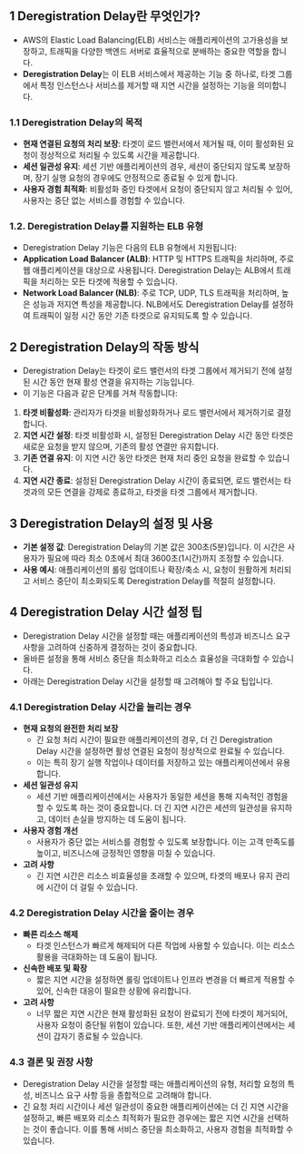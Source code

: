 ## 1 Deregistration Delay란 무엇인가?

- AWS의 Elastic Load Balancing(ELB) 서비스는 애플리케이션의 고가용성을 보장하고, 트래픽을 다양한 백엔드 서버로 효율적으로 분배하는 중요한 역할을 합니다. 
- **Deregistration Delay**는 이 ELB 서비스에서 제공하는 기능 중 하나로, 타겟 그룹에서 특정 인스턴스나 서비스를 제거할 때 지연 시간을 설정하는 기능을 의미합니다.



### 1.1 Deregistration Delay의 목적

- **현재 연결된 요청의 처리 보장**: 타겟이 로드 밸런서에서 제거될 때, 이미 활성화된 요청이 정상적으로 처리될 수 있도록 시간을 제공합니다.
- **세션 일관성 유지**: 세션 기반 애플리케이션의 경우, 세션이 중단되지 않도록 보장하며, 장기 실행 요청의 경우에도 안정적으로 종료될 수 있게 합니다.
- **사용자 경험 최적화**: 비활성화 중인 타겟에서 요청이 중단되지 않고 처리될 수 있어, 사용자는 중단 없는 서비스를 경험할 수 있습니다.



### 1.2. Deregistration Delay를 지원하는 ELB 유형

- Deregistration Delay 기능은 다음의 ELB 유형에서 지원됩니다:
- **Application Load Balancer (ALB)**: HTTP 및 HTTPS 트래픽을 처리하며, 주로 웹 애플리케이션을 대상으로 사용됩니다. Deregistration Delay는 ALB에서 트래픽을 처리하는 모든 타겟에 적용할 수 있습니다.
- **Network Load Balancer (NLB)**: 주로 TCP, UDP, TLS 트래픽을 처리하며, 높은 성능과 저지연 특성을 제공합니다. NLB에서도 Deregistration Delay를 설정하여 트래픽이 일정 시간 동안 기존 타겟으로 유지되도록 할 수 있습니다.




## 2 Deregistration Delay의 작동 방식

- Deregistration Delay는 타겟이 로드 밸런서의 타겟 그룹에서 제거되기 전에 설정된 시간 동안 현재 활성 연결을 유지하는 기능입니다. 
- 이 기능은 다음과 같은 단계를 거쳐 작동합니다:

1. **타겟 비활성화**: 관리자가 타겟을 비활성화하거나 로드 밸런서에서 제거하기로 결정합니다.
2. **지연 시간 설정**: 타겟 비활성화 시, 설정된 Deregistration Delay 시간 동안 타겟은 새로운 요청을 받지 않으며, 기존의 활성 연결만 유지합니다.
3. **기존 연결 유지**: 이 지연 시간 동안 타겟은 현재 처리 중인 요청을 완료할 수 있습니다.
4. **지연 시간 종료**: 설정된 Deregistration Delay 시간이 종료되면, 로드 밸런서는 타겟과의 모든 연결을 강제로 종료하고, 타겟을 타겟 그룹에서 제거합니다.



## 3 Deregistration Delay의 설정 및 사용

- **기본 설정 값**: Deregistration Delay의 기본 값은 300초(5분)입니다. 이 시간은 사용자가 필요에 따라 최소 0초에서 최대 3600초(1시간)까지 조정할 수 있습니다.
- **사용 예시**: 애플리케이션의 롤링 업데이트나 확장/축소 시, 요청이 원활하게 처리되고 서비스 중단이 최소화되도록 Deregistration Delay를 적절히 설정합니다.



## 4 Deregistration Delay 시간 설정 팁

- Deregistration Delay 시간을 설정할 때는 애플리케이션의 특성과 비즈니스 요구 사항을 고려하여 신중하게 결정하는 것이 중요합니다. 
- 올바른 설정을 통해 서비스 중단을 최소화하고 리소스 효율성을 극대화할 수 있습니다. 
- 아래는 Deregistration Delay 시간을 설정할 때 고려해야 할 주요 팁입니다.



### 4.1 Deregistration Delay 시간을 늘리는 경우

- **현재 요청의 완전한 처리 보장**
    - 긴 요청 처리 시간이 필요한 애플리케이션의 경우, 더 긴 Deregistration Delay 시간을 설정하면 활성 연결된 요청이 정상적으로 완료될 수 있습니다.
    - 이는 특히 장기 실행 작업이나 데이터를 저장하고 있는 애플리케이션에서 유용합니다.
- **세션 일관성 유지**
    - 세션 기반 애플리케이션에서는 사용자가 동일한 세션을 통해 지속적인 경험을 할 수 있도록 하는 것이 중요합니다. 더 긴 지연 시간은 세션의 일관성을 유지하고, 데이터 손실을 방지하는 데 도움이 됩니다.
- **사용자 경험 개선**
    - 사용자가 중단 없는 서비스를 경험할 수 있도록 보장합니다. 이는 고객 만족도를 높이고, 비즈니스에 긍정적인 영향을 미칠 수 있습니다.
- **고려 사항**
	- 긴 지연 시간은 리소스 비효율성을 초래할 수 있으며, 타겟의 배포나 유지 관리에 시간이 더 걸릴 수 있습니다.



### 4.2 Deregistration Delay 시간을 줄이는 경우

- **빠른 리소스 해제**
    - 타겟 인스턴스가 빠르게 해제되어 다른 작업에 사용할 수 있습니다. 이는 리소스 활용을 극대화하는 데 도움이 됩니다.
- **신속한 배포 및 확장**
    - 짧은 지연 시간을 설정하면 롤링 업데이트나 인프라 변경을 더 빠르게 적용할 수 있어, 신속한 대응이 필요한 상황에 유리합니다.
- **고려 사항**
	- 너무 짧은 지연 시간은 현재 활성화된 요청이 완료되기 전에 타겟이 제거되어, 사용자 요청이 중단될 위험이 있습니다. 또한, 세션 기반 애플리케이션에서는 세션이 갑자기 종료될 수 있습니다.



### 4.3 결론 및 권장 사항

- Deregistration Delay 시간을 설정할 때는 애플리케이션의 유형, 처리할 요청의 특성, 비즈니스 요구 사항 등을 종합적으로 고려해야 합니다. 
- 긴 요청 처리 시간이나 세션 일관성이 중요한 애플리케이션에는 더 긴 지연 시간을 설정하고, 빠른 배포와 리소스 최적화가 필요한 경우에는 짧은 지연 시간을 선택하는 것이 좋습니다. 이를 통해 서비스 중단을 최소화하고, 사용자 경험을 최적화할 수 있습니다.